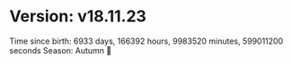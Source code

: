 # Version: v18.11.23
Time since birth: 6933 days, 166392 hours, 9983520 minutes, 599011200 seconds
Season: Autumn 🍁
